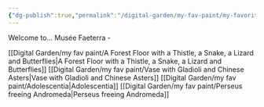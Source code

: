 ```yaml
---
{"dg-publish":true,"permalink":"/digital-garden/my-fav-paint/my-favorite-paintings/"}
---
```


Welcome to...
                     Musée Faeterra -


[[Digital Garden/my fav paint/A Forest Floor with a Thistle, a Snake, a Lizard and Butterflies\|A Forest Floor with a Thistle, a Snake, a Lizard and Butterflies]]
[[Digital Garden/my fav paint/Vase with Gladioli and Chinese Asters\|Vase with Gladioli and Chinese Asters]]
[[Digital Garden/my fav paint/Adolescentia\|Adolescentia]]
[[Digital Garden/my fav paint/Perseus freeing Andromeda\|Perseus freeing Andromeda]]
